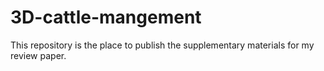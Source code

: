 # 3D-cattle-mangement
This repository is the place to publish the supplementary materials for my review paper.

